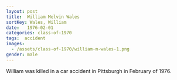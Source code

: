 ```yaml
---
layout: post
title:  William Melvin Wales
sortKey: Wales, William
date:   1976-02-01
categories: class-of-1970
tags:  accident
images:
  - /assets/class-of-1970/william-m-wales-1.png
gender: male
---
```

William was killed in a car accident in Pittsburgh in February of 1976.
